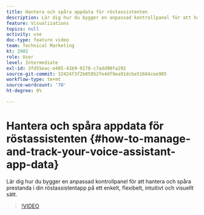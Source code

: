 ```yaml
---
title: Hantera och spåra appdata för röstassistenten
description: Lär dig hur du bygger en anpassad kontrollpanel för att hantera och spåra prestanda i din röstassistentapp på ett enkelt, flexibelt, intuitivt och visuellt sätt.
feature: Visualizations
topics: null
activity: use
doc-type: feature video
team: Technical Marketing
kt: 2902
role: User
level: Intermediate
exl-id: 3fd55eac-e485-41b9-9178-c7add90fa292
source-git-commit: 32424f3f2b05952fe4df9ea91dcbe51684cee905
workflow-type: tm+mt
source-wordcount: '70'
ht-degree: 0%

---
```


# Hantera och spåra appdata för röstassistenten {#how-to-manage-and-track-your-voice-assistant-app-data}

Lär dig hur du bygger en anpassad kontrollpanel för att hantera och spåra prestanda i din röstassistentapp på ett enkelt, flexibelt, intuitivt och visuellt sätt.

>[!VIDEO](https://video.tv.adobe.com/v/27224/?quality=9)
